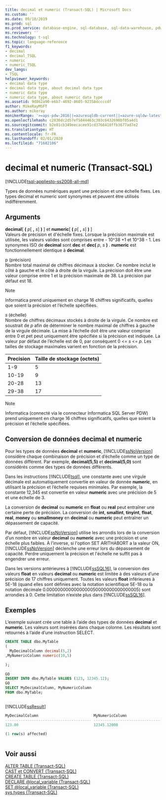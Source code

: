 ```yaml
---
title: decimal et numeric (Transact-SQL) | Microsoft Docs
ms.custom: ''
ms.date: 09/10/2019
ms.prod: sql
ms.prod_service: database-engine, sql-database, sql-data-warehouse, pdw
ms.reviewer: ''
ms.technology: t-sql
ms.topic: language-reference
f1_keywords:
- decimal
- decimal_TSQL
- numeric
- numeric_TSQL
dev_langs:
- TSQL
helpviewer_keywords:
- decimal data type
- decimal data type, about decimal data type
- numeric data type
- numeric data type, about numeric data type
ms.assetid: 9d862a90-e6b7-4692-8605-92358dccccdf
author: MikeRayMSFT
ms.author: mikeray
monikerRange: '>=aps-pdw-2016||=azuresqldb-current||=azure-sqldw-latest||>=sql-server-2016||=sqlallproducts-allversions||>=sql-server-linux-2017||=azuresqldb-mi-current'
ms.openlocfilehash: c2836dc2d57ef5844463c303c6432698bf05a4d1
ms.sourcegitcommit: b2e81cb349eecacee91cd3766410ffb3677ad7e2
ms.translationtype: HT
ms.contentlocale: fr-FR
ms.lasthandoff: 02/01/2020
ms.locfileid: "71682106"
---
```

# <a name="decimal-and-numeric-transact-sql"></a>decimal et numeric (Transact-SQL)
[!INCLUDE[tsql-appliesto-ss2008-all-md](../../includes/tsql-appliesto-ss2008-all-md.md)]

Types de données numériques ayant une précision et une échelle fixes. Les types decimal et numeric sont synonymes et peuvent être utilisés indifféremment.
  
## <a name="arguments"></a>Arguments  
**decimal**[ **(** _p_[ **,** _s_] **)** ] et **numeric**[ **(** _p_[ **,** _s_] **)** ]  
Valeurs de précision et d'échelle fixes. Lorsque la précision maximale est utilisée, les valeurs valides sont comprises entre - 10^38 +1 et 10^38 - 1. Les synonymes ISO de **decimal** sont **dec** et **dec(** _p_, _s_ **)** . **numeric** est fonctionnellement identique à **decimal**.
  
p (précision)  
Nombre total maximal de chiffres décimaux à stocker. Ce nombre inclut le côté à gauche et le côté à droite de la virgule. La précision doit être une valeur comprise entre 1 et la précision maximale de 38. La précision par défaut est 18.
  
> [!NOTE]  
>  Informatica prend uniquement en charge 16 chiffres significatifs, quelles que soient la précision et l’échelle spécifiées.  
  
*s* (échelle)  
Nombre de chiffres décimaux stockés à droite de la virgule. Ce nombre est soustrait de *p* afin de déterminer le nombre maximal de chiffres à gauche de la virgule décimale. La mise à l’échelle doit être une valeur comprise entre 0 et *p*et peut uniquement être spécifiée si la précision est indiquée. La valeur par défaut de l’échelle est de 0, par conséquent 0 <= *s* \<= *p*. Les tailles de stockage maximales varient en fonction de la précision.
  
|Precision|Taille de stockage (octets)|  
|---|---|
|1-9|5|  
|10-19|9|  
|20-28|13|  
|29-38|17|  
  
> [!NOTE]  
>  Informatica (connecté via le connecteur Informatica SQL Server PDW) prend uniquement en charge 16 chiffres significatifs, quelles que soient la précision et l’échelle spécifiées.  
  
## <a name="converting-decimal-and-numeric-data"></a>Conversion de données decimal et numeric
Pour les types de données **decimal** et **numeric**, [!INCLUDE[ssNoVersion](../../includes/ssnoversion-md.md)] considère chaque combinaison de précision et d’échelle comme un type de données différent. Par exemple, **decimal(5,5)** et **decimal(5,0)** sont considérés comme des types de données différents.
  
Dans les instructions [!INCLUDE[tsql](../../includes/tsql-md.md)], une constante avec une virgule décimale est automatiquement convertie en valeur de donnée **numeric**, en utilisant la précision et l’échelle requises minimales. Par exemple, la constante 12,345 est convertie en valeur **numeric** avec une précision de 5 et une échelle de 3.
  
La conversion de **decimal** ou **numeric** en **float** ou **real** peut entraîner une certaine perte de précision. La conversion de **int**, **smallint**, **tinyint**, **float**, **real**, **money** ou **smallmoney** en **decimal** ou **numeric** peut entraîner un dépassement de capacité.
  
Par défaut, [!INCLUDE[ssNoVersion](../../includes/ssnoversion-md.md)] utilise les arrondis lors de la conversion d’un nombre en valeur **decimal** ou **numeric** avec une précision et une échelle plus faibles. À l’inverse, si l'option SET ARITHABORT a la valeur ON, [!INCLUDE[ssNoVersion](../../includes/ssnoversion-md.md)] déclenche une erreur lors du dépassement de capacité. Perdre uniquement la précision et l'échelle ne suffit pas à engendrer une erreur.
  
Dans les versions antérieures à [!INCLUDE[ssSQL16](../../includes/sssql16-md.md)], la conversion des valeurs **float** en valeurs **decimal** ou **numeric** est limitée à des valeurs d’une précision de 17 chiffres uniquement. Toutes les valeurs **float** inférieures à 5E-18 (quand elles sont définies avec la notation scientifique 5E-18 ou la notation décimale 0.0000000000000000050000000000000005) sont arrondies à 0. Cette limitation n’existe plus dans [!INCLUDE[ssSQL16](../../includes/sssql16-md.md)].
  
## <a name="examples"></a>Exemples  
L’exemple suivant crée une table à l’aide des types de données **decimal** et **numeric**.  Les valeurs sont insérées dans chaque colonne. Les résultats sont retournés à l’aide d’une instruction SELECT.
  
```sql
CREATE TABLE dbo.MyTable  
(  
  MyDecimalColumn decimal(5,2)  
,MyNumericColumn numeric(10,5)
  
);  
  
GO  
INSERT INTO dbo.MyTable VALUES (123, 12345.12);  
GO  
SELECT MyDecimalColumn, MyNumericColumn  
FROM dbo.MyTable;  
  
```  
  
[!INCLUDE[ssResult](../../includes/ssresult-md.md)]
  
```sql
MyDecimalColumn                         MyNumericColumn  
--------------------------------------- ---------------------------------------  
123.00                                  12345.12000  
  
(1 row(s) affected)  
  
```  
  
## <a name="see-also"></a>Voir aussi
[ALTER TABLE &#40;Transact-SQL&#41;](../../t-sql/statements/alter-table-transact-sql.md)  
[CAST et CONVERT &#40;Transact-SQL&#41;](../../t-sql/functions/cast-and-convert-transact-sql.md)  
[CREATE TABLE &#40;Transact-SQL&#41;](../../t-sql/statements/create-table-transact-sql.md)  
[DECLARE @local_variable &#40;Transact-SQL&#41;](../../t-sql/language-elements/declare-local-variable-transact-sql.md)  
[SET @local_variable &#40;Transact-SQL&#41;](../../t-sql/language-elements/set-local-variable-transact-sql.md)  
[sys.types &#40;Transact-SQL&#41;](../../relational-databases/system-catalog-views/sys-types-transact-sql.md)
  

